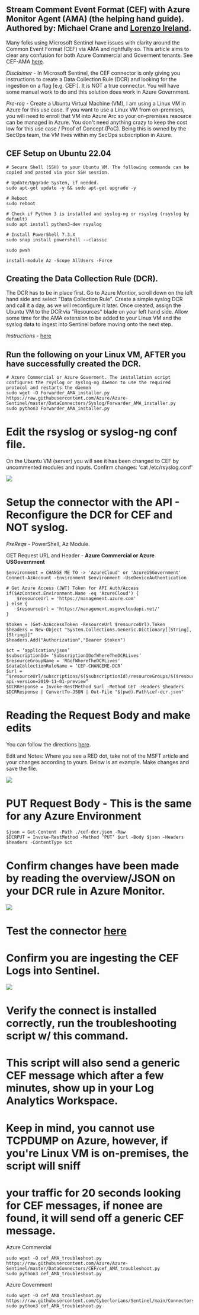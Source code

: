 ## Stream Comment Event Format (CEF) with Azure Monitor Agent (AMA) (the helping hand guide). Authored by: Michael Crane and [Lorenzo Ireland](https://github.com/dcodev1702). ##

Many folks using Microsoft Sentinel have issues with clarity around the Common Event Format (CEF) via AMA and rightfully so. This article aims to clear any confusion for both Azure Commercial and Goverment tenants. See CEF-AMA [here](https://learn.microsoft.com/en-us/azure/sentinel/connect-cef-ama).

*Disclaimer* - In Microsoft Sentinel, the CEF connector is only giving you instructions to create a Data Collection Rule (DCR) and looking for the ingestion on a flag [e.g. CEF:]. It is NOT a true connector. You will have some manual work to do and this solution does work in Azure Government. 

*Pre-req* - Create a Ubuntu Virtual Machine (VM), I am using a Linux VM in Azure for this use case. If you want to use a Linux VM from on-premises, you will need to enroll that VM into Azure Arc so your on-premises resource can be managed in Azure.  You don't need anything crazy to keep the cost low for this use case / Proof of Concept (PoC). Being this is owned by the SecOps team, the VM lives within my SecOps subscription in Azure.

## CEF Setup on Ubuntu 22.04

```
# Secure Shell (SSH) to your Ubuntu VM. The following commands can be copied and pasted via your SSH session.

# Update/Upgrade System, if needed.
sudo apt-get update -y && sudo apt-get upgrade -y

# Reboot
sudo reboot

# Check if Python 3 is installed and syslog-ng or rsyslog (rsyslog by default) 
sudo apt install python3-dev rsyslog

# Install PowerShell 7.3.X
sudo snap install powershell --classic

sudo pwsh

install-module Az -Scope AllUsers -Force

```

## Creating the Data Collection Rule (DCR).

The DCR has to be in place first. Go to Azure Montior, scroll down on the left hand side and select "Data Collection Rule".  Create a simple syslog DCR and call it a day, as we will reconfigure it later. Once created, assign the Ubuntu VM to the DCR via "Resources" blade on your left hand side.  Allow some time for the AMA extension to be added to your Linux VM and the syslog data to ingest into Sentinel before moving onto the next step. 

*Instructions* - [here](https://learn.microsoft.com/en-us/azure/sentinel/forward-syslog-monitor-agent)

## Run the following on your Linux VM, AFTER you have successfully created the DCR. 

```
# Azure Commercial or Azure Goverment. The installation script configures the rsyslog or syslog-ng daemon to use the required protocol and restarts the daemon
sudo wget -O Forwarder_AMA_installer.py https://raw.githubusercontent.com/Azure/Azure-Sentinel/master/DataConnectors/Syslog/Forwarder_AMA_installer.py
sudo python3 Forwarder_AMA_installer.py 

```
# Edit the rsyslog or syslog-ng conf file. 
On the Ubuntu VM (server) you will see it has been changed to CEF by uncommented modules and inputs. Confirm changes: 'cat /etc/rsyslog.conf'

![](https://github.com/Cyberlorians/uploadedimages/blob/main/cefmagrsyslog.png)

# Setup the connector with the API - Reconfigure the DCR for CEF and NOT syslog. 

*PreReqs* - PowerShell, Az Module.

GET Request URL and Header - **Azure Commercial or Azure USGovernment** 
 
```
$environment = CHANGE ME TO -> 'AzureCloud' or 'AzureUSGovernment'
Connect-AzAccount -Environment $environment -UseDeviceAuthentication

# Get Azure Access (JWT) Token for API Auth/Access 
if($AzContext.Environment.Name -eq 'AzureCloud') {
    $resourceUrl = 'https://management.azure.com'
} else {
    $resourceUrl = 'https://management.usgovcloudapi.net/'
}
    
$token = (Get-AzAccessToken -ResourceUrl $resourceUrl).Token
$headers = New-Object "System.Collections.Generic.Dictionary[[String],[String]]"
$headers.Add("Authorization","Bearer $token")

$ct = ‘application/json’
$subscriptionId= ‘SubscriptionIDofWhereTheDCRLives’
$resourceGroupName = 'RGofWhereTheDCRLives'
$dataCollectionRuleName = ‘CEF-CHANGEME-DCR’
$url = “$resourceUrl/subscriptions/$($subscriptionId)/resourceGroups/$($resourceGroupName)/providers/Microsoft.Insights/dataCollectionRules/$($dataCollectionRuleName)?api-version=2019-11-01-preview”
$DCRResponse = Invoke-RestMethod $url -Method GET -Headers $headers
$DCRResponse | ConvertTo-JSON | Out-File "$(pwd).Path\cef-dcr.json"
```

# Reading the Request Body and make edits

You can follow the directions [here](https://learn.microsoft.com/en-us/azure/sentinel/connect-cef-ama#request-body). 

Edit and Notes: Where you see a RED dot, take not of the MSFT article and your changes according to yours. Below is an example. Make changes and save the file.

![](https://github.com/Cyberlorians/uploadedimages/blob/main/cefdcredit.png)

# PUT Request Body - **This is the same for any Azure Environment**

```
$json = Get-Content -Path ./cef-dcr.json -Raw
$DCRPUT = Invoke-RestMethod -Method ‘PUT’ $url -Body $json -Headers $headers -ContentType $ct
```

# Confirm changes have been made by reading the overview/JSON on your DCR rule in Azure Monitor.

![](https://github.com/Cyberlorians/uploadedimages/blob/main/CEFcompleteDCR.png)

# Test the connector [here](https://learn.microsoft.com/en-us/azure/sentinel/connect-cef-ama#test-the-connector)

# Confirm you are ingesting the CEF Logs into Sentinel.

![](https://github.com/Cyberlorians/uploadedimages/blob/main/SentinelCEFProof.png)

# Verify the connect is installed correctly, run the troubleshooting script w/ this command.
# This script will also send a generic CEF message which after a few minutes, show up in your Log Analytics Workspace.
# Keep in mind, you cannot use TCPDUMP on Azure, however, if you're Linux VM is on-premises, the script will sniff
# your traffic for 20 seconds looking for CEF messages, if nonee are found, it will send off a generic CEF message.

Azure Commercial
```
sudo wget -O cef_AMA_troubleshoot.py https://raw.githubusercontent.com/Azure/Azure-Sentinel/master/DataConnectors/CEF/cef_AMA_troubleshoot.py
sudo python3 cef_AMA_troubleshoot.py
```

Azure Government
```
sudo wget -O cef_AMA_troubleshoot.py https://raw.githubusercontent.com/Cyberlorians/Sentinel/main/Connectors/CEF/cef_AMA_troubleshoot.py
sudo python3 cef_AMA_troubleshoot.py
```
